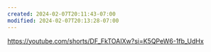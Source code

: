 ```yaml
---
created: 2024-02-07T20:11:43-07:00
modified: 2024-02-07T20:13:28-07:00
---
```


https://youtube.com/shorts/DF_FkTOAIXw?si=K5QPeW6-1fb_UdHx
